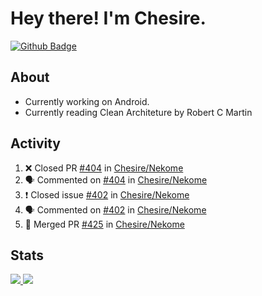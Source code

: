 # Hey there! I'm Chesire.

[![Github Badge](https://img.shields.io/badge/-Github-000?style=flat-square&logo=Github&logoColor=white&link=https://github.com/chesire)](https://github.com/chesire)

## About

<!-- Uses https://github.com/Chesire/natemoo-re -->
* Currently working on Android.
* Currently reading Clean Architeture by Robert C Martin
<!--
* Currently listening to: 
<a href="https://natemoo-re-iirbxe7wf.vercel.app/now-playing?open">
    <img src="https://natemoo-re-iirbxe7wf.vercel.app/now-playing" width="256" height="64" alt="Now Playing">
</a>  
-->

## Activity

<!-- Uses https://github.com/jamesgeorge007/github-activity-readme -->
<!--START_SECTION:activity-->
1. ❌ Closed PR [#404](https://github.com/Chesire/Nekome/pull/404) in [Chesire/Nekome](https://github.com/Chesire/Nekome)
2. 🗣 Commented on [#404](https://github.com/Chesire/Nekome/issues/404) in [Chesire/Nekome](https://github.com/Chesire/Nekome)
3. ❗️ Closed issue [#402](https://github.com/Chesire/Nekome/issues/402) in [Chesire/Nekome](https://github.com/Chesire/Nekome)
4. 🗣 Commented on [#402](https://github.com/Chesire/Nekome/issues/402) in [Chesire/Nekome](https://github.com/Chesire/Nekome)
5. 🎉 Merged PR [#425](https://github.com/Chesire/Nekome/pull/425) in [Chesire/Nekome](https://github.com/Chesire/Nekome)
<!--END_SECTION:activity-->

## Stats

<a href="https://github-readme-stats.vercel.app/api/top-langs/?username=chesire&theme=tokyonight">
    <img src="https://github-readme-stats.vercel.app/api/top-langs/?username=chesire&layout=compact&theme=tokyonight" >
</a>
<a href="https://github-readme-stats.vercel.app/api?username=chesire&show_icons=true&theme=tokyonight">
    <img src="https://github-readme-stats.vercel.app/api?username=chesire&show_icons=true&theme=tokyonight" >
</a>  
